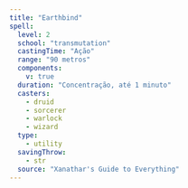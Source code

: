 ```yaml
---
title: "Earthbind"
spell:
  level: 2
  school: "transmutation"
  castingTime: "Ação"
  range: "90 metros"
  components:
    v: true
  duration: "Concentração, até 1 minuto"
  casters:
    - druid
    - sorcerer
    - warlock
    - wizard
  type:
    - utility
  savingThrow:
    - str
  source: "Xanathar's Guide to Everything"
---
```

